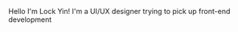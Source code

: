 Hello I'm Lock Yin!
I'm a UI/UX designer trying to pick up front-end development

<!---
thlock-66/thlock-66 is a ✨ special ✨ repository because its `README.md` (this file) appears on your GitHub profile.
You can click the Preview link to take a look at your changes.
--->
